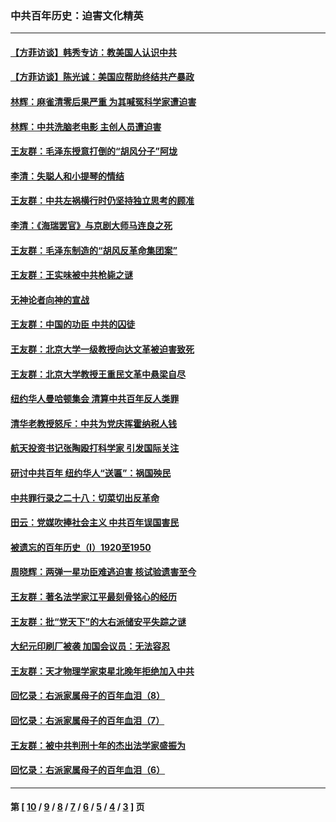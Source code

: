 ### 中共百年历史：迫害文化精英
---
#### [【方菲访谈】韩秀专访：教美国人认识中共](../../pages/nf1176111/n13821310.md?09270430) 
#### [【方菲访谈】陈光诚：美国应帮助终结共产暴政](../../pages/nf1176111/n13759521.md?09270430) 
#### [林辉：麻雀清零后果严重 为其喊冤科学家遭迫害](../../pages/nf1176111/n13746900.md?09270430) 
#### [林辉：中共洗脑老电影 主创人员遭迫害](../../pages/nf1176111/n13699437.md?09270430) 
#### [王友群：毛泽东授意打倒的“胡风分子”阿垅](../../pages/nf1176111/n13592541.md?09270430) 
#### [李清：失聪人和小提琴的情结](../../pages/nf1176111/n13459280.md?09270430) 
#### [王友群：中共左祸横行时仍坚持独立思考的顾准](../../pages/nf1176111/n13444722.md?09270430) 
#### [李清：《海瑞罢官》与京剧大师马连良之死](../../pages/nf1176111/n13412316.md?09270430) 
#### [王友群：毛泽东制造的“胡风反革命集团案”](../../pages/nf1176111/n13324909.md?09270430) 
#### [王友群：王实味被中共枪毙之谜](../../pages/nf1176111/n13307502.md?09270430) 
#### [无神论者向神的宣战](../../pages/nf1176111/n13281535.md?09270430) 
#### [王友群：中国的功臣 中共的囚徒](../../pages/nf1176111/n13291790.md?09270430) 
#### [王友群：北京大学一级教授向达文革被迫害致死](../../pages/nf1176111/n13150966.md?09270430) 
#### [王友群：北京大学教授王重民文革中悬梁自尽](../../pages/nf1176111/n13084645.md?09270430) 
#### [纽约华人曼哈顿集会 清算中共百年反人类罪](../../pages/nf1176111/n13084157.md?09270430) 
#### [清华老教授怒斥：中共为党庆挥霍纳税人钱](../../pages/nf1176111/n13071430.md?09270430) 
#### [航天投资书记张陶殴打科学家 引发国际关注](../../pages/nf1176111/n13069132.md?09270430) 
#### [研讨中共百年 纽约华人“送匾”：祸国殃民](../../pages/nf1176111/n13057367.md?09270430) 
#### [中共罪行录之二十八：切菜切出反革命](../../pages/nf1176111/n13030600.md?09270430) 
#### [田云：党媒吹捧社会主义 中共百年误国害民](../../pages/nf1176111/n13006682.md?09270430) 
#### [被遗忘的百年历史（I）1920至1950](../../pages/nf1176111/n12986411.md?09270430) 
#### [周晓辉：两弹一星功臣难逃迫害 核试验遗害至今](../../pages/nf1176111/n12974997.md?09270430) 
#### [王友群：著名法学家江平最刻骨铭心的经历](../../pages/nf1176111/n12970787.md?09270430) 
#### [王友群：批“党天下”的大右派储安平失踪之谜](../../pages/nf1176111/n12954229.md?09270430) 
#### [大纪元印刷厂被袭 加国会议员：无法容忍](../../pages/nf1176111/n12883028.md?09270430) 
#### [王友群：天才物理学家束星北晚年拒绝加入中共](../../pages/nf1176111/n12792913.md?09270430) 
#### [回忆录：右派家属母子的百年血泪（8）](../../pages/nf1176111/n12706196.md?09270430) 
#### [回忆录：右派家属母子的百年血泪（7）](../../pages/nf1176111/n12706191.md?09270430) 
#### [王友群：被中共判刑十年的杰出法学家盛振为](../../pages/nf1176111/n12706141.md?09270430) 
#### [回忆录：右派家属母子的百年血泪（6）](../../pages/nf1176111/n12698863.md?09270430) 

---
#### 第 [ [10](./10.md?09270430) / [9](./9.md?09270430) / [8](./8.md?09270430) / [7](./7.md?09270430) / [6](./6.md?09270430) / [5](./5.md?09270430) / [4](./4.md?09270430) / [3](./3.md?09270430) ] 页
